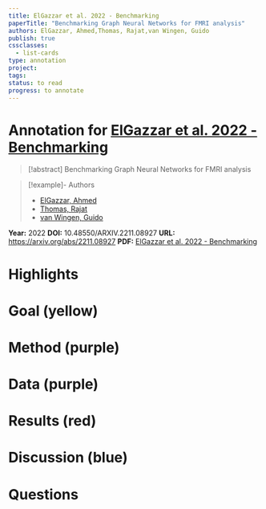 ```yaml
---
title: ElGazzar et al. 2022 - Benchmarking
paperTitle: "Benchmarking Graph Neural Networks for FMRI analysis"
authors: ElGazzar, Ahmed,Thomas, Rajat,van Wingen, Guido
publish: true
cssclasses:
  - list-cards
type: annotation
project:
tags:
status: to read
progress: to annotate
---
```

# Annotation for [ElGazzar et al. 2022 - Benchmarking](Papers/References/ElGazzar%20et%20al.%202022%20-%20Benchmarking)

> [!abstract] Benchmarking Graph Neural Networks for FMRI analysis

> [!example]- Authors
> - [ElGazzar, Ahmed](ElGazzar%2C%20Ahmed)
> - [Thomas, Rajat](Thomas%2C%20Rajat)
> - [van Wingen, Guido](van%20Wingen%2C%20Guido)

**Year:** 2022
**DOI:** 10.48550/ARXIV.2211.08927
**URL:** https://arxiv.org/abs/2211.08927
**PDF:** [ElGazzar et al. 2022 - Benchmarking](Papers/PDFs/ElGazzar%20et%20al.%202022%20-%20Benchmarking%20Graph%20Neural%20Networks%20for%20FMRI%20analysis.pdf)

# Highlights


# Goal (yellow)


# Method (purple)


# Data (purple)


# Results (red)


# Discussion (blue)


# Questions

